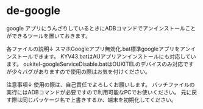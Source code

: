 # de-google

google アプリにうんざりしているときにADBコマンドでアンインストールことができるツールを置いておきます。

各ファイルの説明↓
スマホGoogleアプリ無効化.bat標準googleアプリをアンインストールできます。
KYV43.batはAUアプリアンインストールにも対応しています。
oukitel-googleServiceDisable.batはOUKITELのデバイスのみ対応ですが少々バグがありますので使用の際はお気を付けください。

注意事項↓
使用の際は、自己責任でよろしくお願いします。
バッチファイルの実行にはADBコマンドが必要ですので利用可能なPCでお使いください。
元に戻す際は同じパッケージ名で上書きするか、端末を初期化してください。
